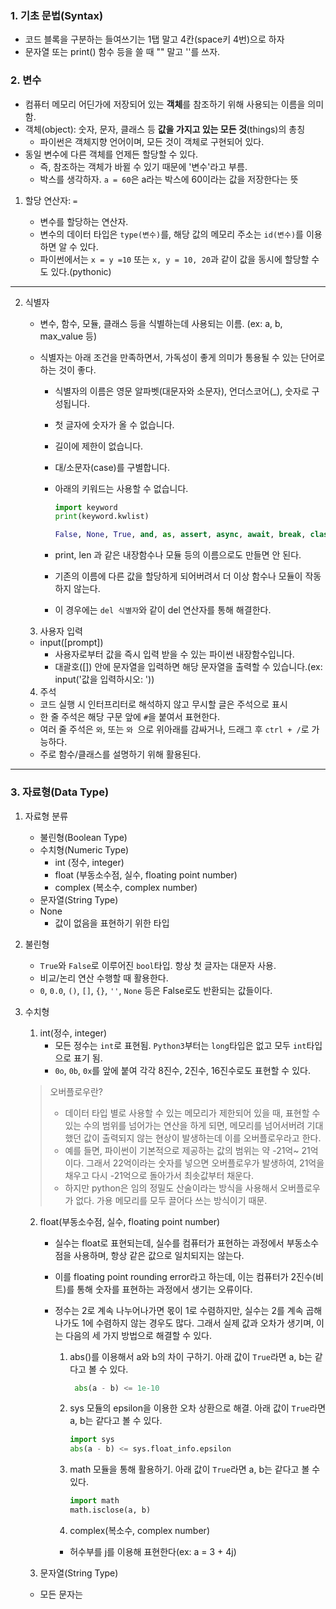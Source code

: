 ### 1. 기초 문법(Syntax)

- 코드 블록을 구분하는 들여쓰기는 1탭 말고 4칸(space키 4번)으로 하자
- 문자열 또는 print() 함수 등을 쓸 때 "" 말고 ''를 쓰자.



### 2. 변수

- 컴퓨터 메모리 어딘가에 저장되어 있는 **객체**를 참조하기 위해 사용되는 이름을 의미함.
- 객체(object): 숫자, 문자, 클래스 등 **값을 가지고 있는 모든 것**(things)의 총칭
  - 파이썬은 객체지향 언어이며, 모든 것이 객체로 구현되어 있다.
- 동일 변수에 다른 객체를 언제든 할당할 수 있다.
  - 즉, 참조하는 객체가 바뀔 수 있기 때문에 '변수'라고 부름.
  - 박스를 생각하자. `a = 60`은 a라는 박스에 60이라는 값을 저장한다는 뜻

 1. 할당 연산자: `=`

    - 변수를 할당하는 연산자.
    - 변수의 데이터 타입은 `type(변수)`를, 해당 값의 메모리 주소는 `id(변수)`를 이용하면 알 수 있다.
    - 파이썬에서는 `x = y =10` 또는 `x, y = 10, 20`과 같이 값을 동시에 할당할 수도 있다.(pythonic)

---

 2. 식별자

    - 변수, 함수, 모듈, 클래스 등을 식별하는데 사용되는 이름. (ex: a, b, max_value 등)

    - 식별자는 아래 조건을 만족하면서, 가독성이 좋게 의미가 통용될 수 있는 단어로 하는 것이 좋다.

      - 식별자의 이름은 영문 알파벳(대문자와 소문자), 언더스코어(_), 숫자로 구성됩니다.

      - 첫 글자에 숫자가 올 수 없습니다.

      - 길이에 제한이 없습니다.

      - 대/소문자(case)를 구별합니다.

      - 아래의 키워드는 사용할 수 없습니다.

        ```python
        import keyword
        print(keyword.kwlist)
        
        False, None, True, and, as, assert, async, await, break, class, continue, def, del, elif, else, except, finally, for, from, global, if, import, in, is, lambda, nonlocal, not, or, pass, raise, return, try, while, with, yield
        ```

      - print, len 과 같은 내장함수나 모듈 등의 이름으로도 만들면 안 된다.
      - 기존의 이름에 다른 값을 할당하게 되어버려서 더 이상 함수나 모듈이 작동하지 않는다.
      - 이 경우에는 `del 식별자`와 같이 del 연산자를 통해 해결한다.

 	3. 사용자 입력
     - input([prompt])
       - 사용자로부터 값을 즉시 입력 받을 수 있는 파이썬 내장함수입니다.
       - 대괄호([]) 안에 문자열을 입력하면 해당 문자열을 출력할 수 있습니다.(ex: input('값을 입력하시오: '))
 	4.  주석
     - 코드 실행 시 인터프리터로 해석하지 않고 무시할 글은 주석으로 표시
     - 한 줄 주석은 해당 구문 앞에 `#`을 붙여서 표현한다.
     - 여러 줄 주석은 ``와``, 또는 ``와 ``으로 위아래를 감싸거나, 드래그 후 `ctrl + /`로 가능하다.
     - 주로 함수/클래스를 설명하기 위해 활용된다.

---

### 3. 자료형(Data Type)

1. 자료형 분류

    - 불린형(Boolean Type)
    - 수치형(Numeric Type)
      - int (정수, integer)
      - float (부동소수점, 실수, floating point number)
      - complex (복소수, complex number)
    - 문자열(String Type)
    - None
      - 값이 없음을 표현하기 위한 타입
    
2. 불린형

    - `True`와 `False`로 이루어진 `bool`타입. 항상 첫 글자는 대문자 사용.
    - 비교/논리 연산 수행할 때 활용한다.
    - `0`, `0.0`, `()`, `[]`, `{}`, `''`, `None` 등은 False로도 반환되는 값들이다.
    
3.  수치형
    
    1.  int(정수, integer)
        - 모든 정수는 `int`로 표현됨. `Python3`부터는 `long`타입은 없고 모두 `int`타입으로 표기 됨.
        - `0o`, `0b`, `0x`를 앞에 붙여 각각 8진수, 2진수, 16진수로도 표현할 수 있다.
    
    > 오버플로우란?
    >
    > - 데이터 타입 별로 사용할 수 있는 메모리가 제한되어 있을 때, 표현할 수 있는 수의 범위를 넘어가는 연산을 하게 되면, 메모리를 넘어서버려 기대했던 값이 출력되지 않는 현상이 발생하는데 이를 오버플로우라고 한다.
    > - 예를 들면, 파이썬이 기본적으로 제공하는 값의 범위는 약 -21억~ 21억이다. 그래서 22억이라는 숫자를 넣으면 오버플로우가 발생하여, 21억을 채우고 다시 -21억으로 돌아가서 최솟값부터 채운다.
    > - 하지만 python은 임의 정밀도 산술이라는 방식을 사용해서 오버플로우가 없다. 가용 메모리를 모두 끌어다 쓰는 방식이기 때문.
    
	
	
	2. float(부동소수점, 실수, floating point number)
	
	   - 실수는 float로 표현되는데, 실수를 컴퓨터가 표현하는 과정에서 부동소수점을 사용하며, 항상 같은 값으로 일치되지는 않는다.
	
	   - 이를 floating point rounding error라고 하는데, 이는 컴퓨터가 2진수(비트)를 통해 숫자를 표현하는 과정에서 생기는 오류이다.
	
	   - 정수는 2로 계속 나누어나가면 몫이 1로 수렴하지만, 실수는 2를 계속 곱해나가도 1에 수렴하지 않는 경우도 많다. 그래서 실제 값과 오차가 생기며, 이는 다음의 세 가지 방법으로 해결할 수 있다.
	
	     1. abs()를 이용해서 a와 b의 차이 구하기. 아래 값이 `True`라면 a, b는 같다고 볼 수 있다.
	
	        ```python
	         abs(a - b) <= 1e-10
	        ```
	
	     2. sys 모듈의 epsilon을 이용한 오차 상환으로 해결. 아래 값이 `True`라면 a, b는 같다고 볼 수 있다.

	        ```python
            import sys
            abs(a - b) <= sys.float_info.epsilon
            ```
    
          3. math 모듈을 통해 활용하기. 아래 값이 `True`라면 a, b는 같다고 볼 수 있다.
    
             ```python
	         import math
             math.isclose(a, b)
             ```

    
      		3. complex(복소수, complex number)
           - 허수부를 j를 이용해 표현한다(ex: a = 3 + 4j)

 	4. 문자열(String Type)
     - 모든 문자는

